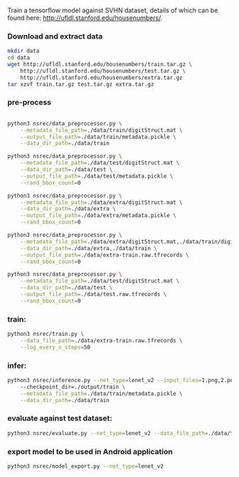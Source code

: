 
Train a tensorflow model against SVHN dataset, details of which can be found here: http://ufldl.stanford.edu/housenumbers/.

### Download and extract data

```bash
mkdir data
cd data
wget http://ufldl.stanford.edu/housenumbers/train.tar.gz \
    http://ufldl.stanford.edu/housenumbers/test.tar.gz \
    http://ufldl.stanford.edu/housenumbers/extra.tar.gz
tar xzvf train.tar.gz test.tar.gz extra.tar.gz
```


### pre-process

```bash

python3 nsrec/data_preprocessor.py \
    --metadata_file_path=./data/train/digitStruct.mat \
    --output_file_path=./data/train/metadata.pickle \
    --data_dir_path=./data/train

python3 nsrec/data_preprocessor.py \
    --metadata_file_path=./data/test/digitStruct.mat \
    --data_dir_path=./data/test \
    --output_file_path=./data/test/metadata.pickle \
    --rand_bbox_count=0

python3 nsrec/data_preprocessor.py \
    --metadata_file_path=./data/extra/digitStruct.mat \
    --data_dir_path=./data/extra \
    --output_file_path=./data/extra/metadata.pickle \
    --rand_bbox_count=0

python3 nsrec/data_preprocessor.py \
    --metadata_file_path=./data/extra/digitStruct.mat,./data/train/digitStruct.mat \
    --data_dir_path=./data/extra,./data/train \
    --output_file_path=./data/extra-train.raw.tfrecords \
    --rand_bbox_count=0

python3 nsrec/data_preprocessor.py \
    --metadata_file_path=./data/test/digitStruct.mat \
    --data_dir_path=./data/test \
    --output_file_path=./data/test.raw.tfrecords \
    --rand_bbox_count=0

```

### train:

```bash
python3 nsrec/train.py \
    --data_file_path=./data/extra-train.raw.tfrecords \
    --log_every_n_steps=50
```

### infer:

```bash
python3 nsrec/inference.py --net_type=lenet_v2 --input_files=1.png,2.png,3.png,4.png,5.png
    --checkpoint_dir=./output/train \
    --metadata_file_path=./data/train/metadata.pickle \
    --data_dir_path=./data/train
```

### evaluate against test dataset:

```bash
python3 nsrec/evaluate.py --net_type=lenet_v2 --data_file_path=./data/test.raw.tfrecords
```

### export model to be used in Android application

```bash
python3 nsrec/model_export.py --net_type=lenet_v2
```